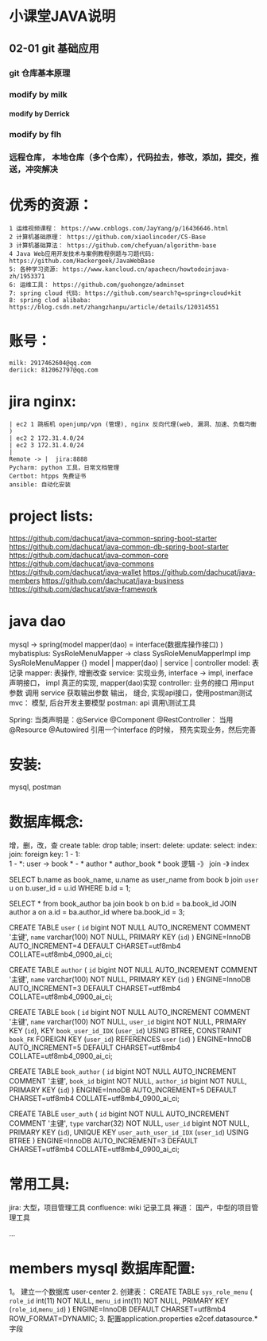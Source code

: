 # 小课堂JAVA说明
## 02-01 git 基础应用
### git 仓库基本原理
### modify by milk
#### modify by Derrick
### modify by flh
### 远程仓库， 本地仓库（多个仓库），代码拉去，修改，添加，提交，推送，冲突解决 
# 优秀的资源：
    1 运维视频课程： https://www.cnblogs.com/JayYang/p/16436646.html
    2 计算机基础原理： https://github.com/xiaolincoder/CS-Base
    3 计算机基础算法： https://github.com/chefyuan/algorithm-base
    4 Java Web应用开发技术与案例教程例题与习题代码: https://github.com/Hackergeek/JavaWebBase
    5: 各种学习资源: https://www.kancloud.cn/apachecn/howtodoinjava-zh/1953371
    6: 运维工具： https://github.com/guohongze/adminset
    7: spring cloud 代码: https://github.com/search?q=spring+cloud+kit
    8: spring clod alibaba: https://blog.csdn.net/zhangzhanpu/article/details/120314551
# 账号：
    milk: 2917462604@qq.com
    deriick: 812062797@qq.com
# jira nginx:
    | ec2 1 跳板机 openjump/vpn (管理), nginx 反向代理(web, 漏洞、加速、负载均衡 )
    | ec2 2 172.31.4.0/24
    | ec2 3 172.31.4.0/24
    |
    Remote -> |  jira:8888
    Pycharm: python 工具，日常文档管理
    Certbot: htpps 免费证书
    ansible: 自动化安装
# project lists:
  https://github.com/dachucat/java-common-spring-boot-starter
  https://github.com/dachucat/java-common-db-spring-boot-starter
  https://github.com/dachucat/java-common-core
  https://github.com/dachucat/java-commons
  https://github.com/dachucat/java-wallet
  https://github.com/dachucat/java-members
  https://github.com/dachucat/java-business
  https://github.com/dachucat/java-framework  

# java dao
  mysql -> spring(model mapper(dao) = interface(数据库操作接口)  )
  mybatisplus:
  SysRoleMenuMapper -> class SysRoleMenuMapperImpl imp SysRoleMenuMapper {}
  model | mapper(dao) | service | controller
  model: 表记录
  mapper: 表操作, 增删改查
  service: 实现业务, interface -> impl,  inerface 声明接口， impl 真正的实现, mapper(dao)实现
  controller: 业务的接口  用input 参数 调用 service 获取输出参数 输出， 缝合, 实现api接口，使用postman测试
  mvc： 模型, 后台开发主要模型
  postman: api 调用\测试工具
  
  Spring: 当类声明是：@Service @Component @RestController： 当用 @Resource @Autowired 引用一个interface 的时候，
  预先实现业务，然后完善
# 安装:
  mysql, postman
# 数据库概念:
  增，删，改，查
  create table:
  drop table;
  insert:
  delete:
  update:
  select:
  index:
  join:
  foreign key:
    1 - 1:  
    1 - *:   user -> book
    * - *    author * author_book * book
  逻辑 -》 join -》 index

  SELECT b.name as book_name, u.name as user_name  from book b join `user` u on b.user_id  = u.id WHERE  b.id = 1;

  SELECT * from book_author ba join book b on b.id  = ba.book_id JOIN author a on a.id  = ba.author_id where ba.book_id  = 3;

  CREATE TABLE `user` (
  `id` bigint NOT NULL AUTO_INCREMENT COMMENT '主键',
  `name` varchar(100) NOT NULL,
  PRIMARY KEY (`id`)
  ) ENGINE=InnoDB AUTO_INCREMENT=4 DEFAULT CHARSET=utf8mb4 COLLATE=utf8mb4_0900_ai_ci;

  CREATE TABLE `author` (
  `id` bigint NOT NULL AUTO_INCREMENT COMMENT '主键',
  `name` varchar(100) NOT NULL,
  PRIMARY KEY (`id`)
  ) ENGINE=InnoDB AUTO_INCREMENT=3 DEFAULT CHARSET=utf8mb4 COLLATE=utf8mb4_0900_ai_ci;

  CREATE TABLE `book` (
  `id` bigint NOT NULL AUTO_INCREMENT COMMENT '主键',
  `name` varchar(100) NOT NULL,
  `user_id` bigint NOT NULL,
  PRIMARY KEY (`id`),
  KEY `book_user_id_IDX` (`user_id`) USING BTREE,
  CONSTRAINT `book_FK` FOREIGN KEY (`user_id`) REFERENCES `user` (`id`)
  ) ENGINE=InnoDB AUTO_INCREMENT=5 DEFAULT CHARSET=utf8mb4 COLLATE=utf8mb4_0900_ai_ci;

  CREATE TABLE `book_author` (
  `id` bigint NOT NULL AUTO_INCREMENT COMMENT '主键',
  `book_id` bigint NOT NULL,
  `author_id` bigint NOT NULL,
  PRIMARY KEY (`id`)
  ) ENGINE=InnoDB AUTO_INCREMENT=5 DEFAULT CHARSET=utf8mb4 COLLATE=utf8mb4_0900_ai_ci;


  CREATE TABLE `user_auth` (
  `id` bigint NOT NULL AUTO_INCREMENT COMMENT '主键',
  `type` varchar(32) NOT NULL,
  `user_id` bigint NOT NULL,
  PRIMARY KEY (`id`),
  UNIQUE KEY `user_auth_user_id_IDX` (`user_id`) USING BTREE
  ) ENGINE=InnoDB AUTO_INCREMENT=3 DEFAULT CHARSET=utf8mb4 COLLATE=utf8mb4_0900_ai_ci;

# 常用工具:
  jira:   大型，项目管理工具 
  confluence:   wiki 记录工具
  禅道：   国产，中型的项目管理工具
  
  ...

# members mysql 数据库配置:
  1。 建立一个数据库 user-center
  2. 创建表：
     CREATE TABLE `sys_role_menu` (
     `role_id` int(11) NOT NULL,
     `menu_id` int(11) NOT NULL,
     PRIMARY KEY (`role_id`,`menu_id`)
     ) ENGINE=InnoDB DEFAULT CHARSET=utf8mb4 ROW_FORMAT=DYNAMIC;
  3. 配置application.properties e2cef.datasource.* 字段 
      